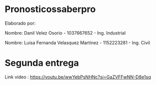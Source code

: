 # Pronosticossaberpro
Elaborado por: 

Nombre: Danil Velez Osorio - 1037667652 - Ing. Industrial

Nombre: Luisa Fernanda Velasquez Martinez - 1152223281 - Ing. Civil

# Segunda entrega 
Link video : https://youtu.be/wwYebPsNHNc?si=GaZVFFwNN-D8e1sq 
